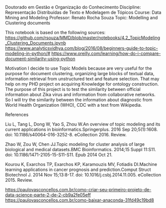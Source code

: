 Doutorado em Gestão e Organização do Conhecimento 
Discipline: Representação Distribuídas de Texto e Modelagem de Tópicos
Course: Data Mining and Modeling
Professor: Renato Rocha Souza
Topic: Modelling and Clustering documents

This notebook is based on the following sources:
https://github.com/rsouza/MMD/blob/master/notebooks/4.2_TopicModeling_Clustering_Documents.ipynb
https://www.analyticsvidhya.com/blog/2016/08/beginners-guide-to-topic-modeling-in-python/#
https://www.oreilly.com/learning/how-do-i-compare-document-similarity-using-python

Motivation
I decide to use Topic Models because are very useful for the purpose for document clustering, organizing large blocks of textual data, information retrieval from unstructured text and feature selection. That may help on my PHD project on acquiring Knowledge for ontology construction.
The purpose of this project is to test the similarity between official information about Zika virus and information from collaborative networks. So I will try the similarity between the information about diagnostic from World Health Organization (WHO), CDC with a text from Wikipedia.

References

Liu L, Tang L, Dong W, Yao S, Zhou W.An overview of topic modeling and its current applications in bioinformatics.Springerplus. 2016 Sep 20;5(1):1608. doi: 10.1186/s40064-016-3252-8. eCollection 2016. Review.

Zhao W, Zou W, Chen JJ.Topic modeling for cluster analysis of large biological and medical datasets.BMC Bioinformatics. 2014;15 Suppl 11:S11. doi: 10.1186/1471-2105-15-S11-S11. Epub 2014 Oct 21.

Kourou K, Exarchos TP, Exarchos KP, Karamouzis MV, Fotiadis DI.Machine learning applications in cancer prognosis and prediction.Comput Struct Biotechnol J. 2014 Nov 15;13:8-17. doi: 10.1016/j.csbj.2014.11.005. eCollection 2015. Review.

https://paulovasconcellos.com.br/como-criar-seu-primeiro-projeto-de-data-science-parte-2-de-2-cb9a2fe05eff
https://paulovasconcellos.com.br/como-baixar-anaconda-31fd49c19bd8
